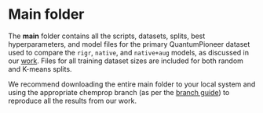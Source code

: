 # Main folder

The **main** folder contains all the scripts, datasets, splits, best hyperparameters, and model files for the primary QuantumPioneer dataset used to compare the `rigr`, `native`, and `native+aug` models, as discussed in our [work](). Files for all training dataset sizes are included for both random and K-means splits.

We recommend downloading the entire main folder to your local system and using the appropriate chemprop branch (as per the [branch guide](https://github.com/akshatzalte/chemprop/tree/rigr_home?tab=readme-ov-file#branch-guide)) to reproduce all the results from our work.
